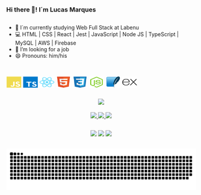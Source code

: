 ### Hi there 👋! I´m Lucas Marques

##

- 🔭 I´m currently studying Web Full Stack at Labenu 
- 💻 HTML | CSS | React | Jest | JavaScript | Node JS | TypeScript | MySQL | AWS | Firebase 
- 🔭 I’m looking for a job
- 😄 Pronouns: him/his

##

<div style="display: inline_block"><br>
  <img align="center" alt="Lucas-Js" height="30" width="40" src="https://raw.githubusercontent.com/devicons/devicon/master/icons/javascript/javascript-plain.svg">
  <img align="center" alt="Lucas-Ts" height="30" width="40" src="https://raw.githubusercontent.com/devicons/devicon/master/icons/typescript/typescript-plain.svg">
  <img align="center" alt="Lucas-React" height="30" width="40" src="https://raw.githubusercontent.com/devicons/devicon/master/icons/react/react-original.svg">
  <img align="center" alt="Lucas-HTML" height="30" width="40" src="https://raw.githubusercontent.com/devicons/devicon/master/icons/html5/html5-original.svg">
  <img align="center" alt="Lucas-CSS" height="30" width="40" src="https://raw.githubusercontent.com/devicons/devicon/master/icons/css3/css3-original.svg">
  <img align="center" alt="Lucas-CSS" height="30" width="40" src="https://raw.githubusercontent.com/devicons/devicon/master/icons/nodejs/nodejs-plain.svg">
  <img align="center" alt="Lucas-CSS" height="30" width="40" src="https://raw.githubusercontent.com/devicons/devicon/master/icons/sqlite/sqlite-original.svg">
  <img align="center" alt="Lucas-CSS" height="30" width="40" src="https://raw.githubusercontent.com/devicons/devicon/master/icons/express/express-original.svg">
</div>

##

 <div align='center'>
    <a href="https://www.hackerrank.com/LucasMarks8?hr_r=1"/>
      <img src="https://img.shields.io/badge/-Hackerrank-2EC866?style=for-the-badge&logo=HackerRank&logoColor=white"/>
   </br>
   </br>
 </div>
<div align="center" width='100$'>
  <a href="https://github.com/LucasMarks8">
  <img height="180em" src="https://github-readme-stats.vercel.app/api?username=LucasMarks8&show_icons=true&theme=dracula&include_all_commits=true&count_private=true"/>
  <img height="180em" src="https://github-readme-stats.vercel.app/api/top-langs/?username=LucasMarks8&layout=compact&langs_count=7&theme=dracula"/> 
  <img height="180em" src="https://github-readme-streak-stats.herokuapp.com/?user=LucasMarks8&theme=dracula&hide_border=false" />
</div>
  
##
 
<div align="center"> 
  <a href="https://instagram.com/lucashmarks/" target="_blank"><img src="https://img.shields.io/badge/-Instagram-%23E4405F?style=for-the-badge&logo=instagram&logoColor=white" target="_blank"></a>
  <a href = "mailto:lucas.marks8@gmail.com"><img src="https://img.shields.io/badge/-Gmail-%23333?style=for-the-badge&logo=gmail&logoColor=white" target="_blank"></a>
  <a href="https://www.linkedin.com/in/lucas-henrique-marques/" target="_blank"><img src="https://img.shields.io/badge/-LinkedIn-%230077B5?style=for-the-badge&logo=linkedin&logoColor=white" target="_blank"></a> 
 </div>
  
##
    
<div align="center">
  
  ![Snake animation](https://github.com/endioliveira/endioliveira/blob/output/github-contribution-grid-snake.svg)
  
</div>
